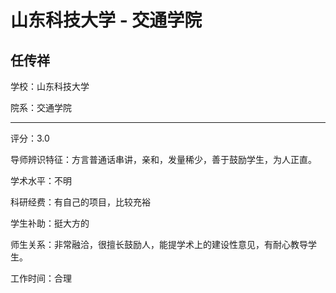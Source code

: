 # 山东科技大学 - 交通学院

## 任传祥

学校：山东科技大学

院系：交通学院

* * *

评分：3.0

导师辨识特征：方言普通话串讲，亲和，发量稀少，善于鼓励学生，为人正直。

学术水平：不明

科研经费：有自己的项目，比较充裕

学生补助：挺大方的

师生关系：非常融洽，很擅长鼓励人，能提学术上的建设性意见，有耐心教导学生。

工作时间：合理